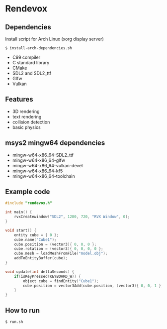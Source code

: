 # Rendevox

## Dependencies
Install script for Arch Linux (xorg display server)
``` shell
$ install-arch-dependencies.sh
```

- C99 compiler
- C standard library
- CMake
- SDL2 and SDL2_ttf
- Glfw
- Vulkan

## Features
- 3D rendering
- text rendering
- collision detection
- basic physics

## msys2 mingw64 dependencies
- mingw-w64-x86_64-SDL2_ttf
- mingw-w64-x86_64-glfw
- mingw-w64-x86_64-vulkan-devel
- mingw-w64-x86_64-kf5
- mingw-w64-x86_64-toolchain

## Example code
```c
#include "rendevox.h"

int main() {
	rvxCreatewindow("SDL2", 1280, 720, "RVX Window", 0);
}

void start() {
	entity cube = { 0 };
	cube.name("Cube1");
	cube.position = (vector3){ 0, 0, 0 };
	cube.rotation = (vector3){ 0, 0, 0, 0 };
	cube.mesh = loadMeshFromFile("model.obj");
	addToEntityBuffer(cube);
}

void update(int deltaSeconds) {
	if(isKeyPressed(KEYBOARD_W)) {
		object cube = findEntity("Cube1");
		cube.position = vector3Add(cube.position, (vector3){ 0, 0, 1 });
	}
}
```

## How to run
``` shell
$ run.sh
```
